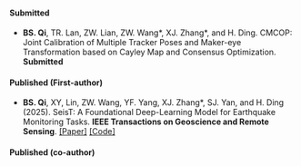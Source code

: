 #### Submitted

- <strong>BS. Qi</strong>, TR. Lan, ZW. Lian, ZW. Wang*, XJ. Zhang*, and H. Ding. CMCOP: Joint Calibration of Multiple Tracker Poses and Maker-eye Transformation based on Cayley Map and Consensus Optimization. <strong>Submitted</strong>

#### Published (First-author)

- <strong>BS. Qi</strong>, XY, Lin, ZW. Wang, YF. Yang, XJ. Zhang*, SJ. Yan, and H. Ding (2025). SeisT: A Foundational Deep-Learning Model for Earthquake Monitoring Tasks. <strong>IEEE Transactions on Geoscience and Remote Sensing</strong>. [[Paper]](https://doi.org/10.1109/TGRS.2024.3371503) [[Code]](https://github.com/senli1073/SeisT)

#### Published (co-author)


